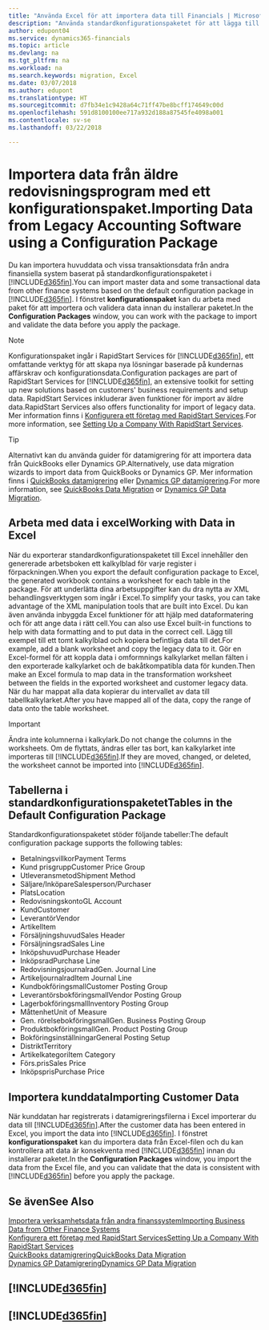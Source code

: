 ```yaml
---
title: "Använda Excel för att importera data till Financials | Microsoft Docs"
description: "Använda standardkonfigurationspaketet för att lägga till kundinformation i Excel och importera data till Finance and Operations, Business edition."
author: edupont04
ms.service: dynamics365-financials
ms.topic: article
ms.devlang: na
ms.tgt_pltfrm: na
ms.workload: na
ms.search.keywords: migration, Excel
ms.date: 03/07/2018
ms.author: edupont
ms.translationtype: HT
ms.sourcegitcommit: d7fb34e1c9428a64c71ff47be8bcff174649c00d
ms.openlocfilehash: 591d8100100ee717a932d188a87545fe4098a001
ms.contentlocale: sv-se
ms.lasthandoff: 03/22/2018

---
```

# <a name="importing-data-from-legacy-accounting-software-using-a-configuration-package"></a><span data-ttu-id="0cf8a-103">Importera data från äldre redovisningsprogram med ett konfigurationspaket.</span><span class="sxs-lookup"><span data-stu-id="0cf8a-103">Importing Data from Legacy Accounting Software using a Configuration Package</span></span>
<span data-ttu-id="0cf8a-104">Du kan importera huvuddata och vissa transaktionsdata från andra finansiella system baserat på standardkonfigurationspaketet i [!INCLUDE[d365fin](includes/d365fin_md.md)].</span><span class="sxs-lookup"><span data-stu-id="0cf8a-104">You can import master data and some transactional data from other finance systems based on the default configuration package in [!INCLUDE[d365fin](includes/d365fin_md.md)].</span></span> <span data-ttu-id="0cf8a-105">I fönstret **konfigurationspaket** kan du arbeta med paket för att importera och validera data innan du installerar paketet.</span><span class="sxs-lookup"><span data-stu-id="0cf8a-105">In the **Configuration Packages** window, you can work with the package to import and validate the data before you apply the package.</span></span>  

> [!NOTE]  
> <span data-ttu-id="0cf8a-106">Konfigurationspaket ingår i RapidStart Services för [!INCLUDE[d365fin](includes/d365fin_md.md)], ett omfattande verktyg för att skapa nya lösningar baserade på kundernas affärskrav och konfigurationsdata.</span><span class="sxs-lookup"><span data-stu-id="0cf8a-106">Configuration packages are part of RapidStart Services for [!INCLUDE[d365fin](includes/d365fin_md.md)], an extensive toolkit for setting up new solutions based on customers' business requirements and setup data.</span></span> <span data-ttu-id="0cf8a-107">RapidStart Services inkluderar även funktioner för import av äldre data.</span><span class="sxs-lookup"><span data-stu-id="0cf8a-107">RapidStart Services also offers functionality for import of legacy data.</span></span> <span data-ttu-id="0cf8a-108">Mer information finns i [Konfigurera ett företag med RapidStart Services](admin-set-up-a-company-with-rapidstart.md).</span><span class="sxs-lookup"><span data-stu-id="0cf8a-108">For more information, see [Setting Up a Company With RapidStart Services](admin-set-up-a-company-with-rapidstart.md).</span></span>

> [!TIP]  
>   <span data-ttu-id="0cf8a-109">Alternativt kan du använda guider för datamigrering för att importera data från QuickBooks eller Dynamics GP.</span><span class="sxs-lookup"><span data-stu-id="0cf8a-109">Alternatively, use data migration wizards to import data from QuickBooks or Dynamics GP.</span></span> <span data-ttu-id="0cf8a-110">Mer information finns i [QuickBooks datamigrering](ui-extensions-quickbooks-data-migration.md) eller [Dynamics GP datamigrering](ui-extensions-dynamicsgp-data-migration.md).</span><span class="sxs-lookup"><span data-stu-id="0cf8a-110">For more information, see [QuickBooks Data Migration](ui-extensions-quickbooks-data-migration.md) or [Dynamics GP Data Migration](ui-extensions-dynamicsgp-data-migration.md).</span></span>  

## <a name="working-with-data-in-excel"></a><span data-ttu-id="0cf8a-111">Arbeta med data i excel</span><span class="sxs-lookup"><span data-stu-id="0cf8a-111">Working with Data in Excel</span></span>
<span data-ttu-id="0cf8a-112">När du exporterar standardkonfigurationspaketet till Excel innehåller den genererade arbetsboken ett kalkylblad för varje register i förpackningen.</span><span class="sxs-lookup"><span data-stu-id="0cf8a-112">When you export the default configuration package to Excel, the generated workbook contains a worksheet for each table in the package.</span></span> <span data-ttu-id="0cf8a-113">För att underlätta dina arbetsuppgifter kan du dra nytta av XML behandlingsverktygen som ingår i Excel.</span><span class="sxs-lookup"><span data-stu-id="0cf8a-113">To simplify your tasks, you can take advantage of the XML manipulation tools that are built into Excel.</span></span> <span data-ttu-id="0cf8a-114">Du kan även använda inbyggda Excel funktioner för att hjälp med dataformatering och för att ange data i rätt cell.</span><span class="sxs-lookup"><span data-stu-id="0cf8a-114">You can also use Excel built-in functions to help with data formatting and to put data in the correct cell.</span></span> <span data-ttu-id="0cf8a-115">Lägg till exempel till ett tomt kalkylblad och kopiera befintliga data till det.</span><span class="sxs-lookup"><span data-stu-id="0cf8a-115">For example, add a blank worksheet and copy the legacy data to it.</span></span> <span data-ttu-id="0cf8a-116">Gör en Excel-formel för att koppla data i omformnings kalkylarket mellan fälten i den exporterade kalkylarket och de bakåtkompatibla data för kunden.</span><span class="sxs-lookup"><span data-stu-id="0cf8a-116">Then make an Excel formula to map data in the transformation worksheet between the fields in the exported worksheet and customer legacy data.</span></span> <span data-ttu-id="0cf8a-117">När du har mappat alla data kopierar du intervallet av data till tabellkalkylarket.</span><span class="sxs-lookup"><span data-stu-id="0cf8a-117">After you have mapped all of the data, copy the range of data onto the table worksheet.</span></span>  

> [!IMPORTANT]  
>  <span data-ttu-id="0cf8a-118">Ändra inte kolumnerna i kalkylark.</span><span class="sxs-lookup"><span data-stu-id="0cf8a-118">Do not change the columns in the worksheets.</span></span> <span data-ttu-id="0cf8a-119">Om de flyttats, ändras eller tas bort, kan kalkylarket inte importeras till [!INCLUDE[d365fin](includes/d365fin_md.md)].</span><span class="sxs-lookup"><span data-stu-id="0cf8a-119">If they are moved, changed, or deleted, the worksheet cannot be imported into [!INCLUDE[d365fin](includes/d365fin_md.md)].</span></span>

## <a name="tables-in-the-default-configuration-package"></a><span data-ttu-id="0cf8a-120">Tabellerna i standardkonfigurationspaketet</span><span class="sxs-lookup"><span data-stu-id="0cf8a-120">Tables in the Default Configuration Package</span></span>
<span data-ttu-id="0cf8a-121">Standardkonfigurationspaketet stöder följande tabeller:</span><span class="sxs-lookup"><span data-stu-id="0cf8a-121">The default configuration package supports the following tables:</span></span>

-   <span data-ttu-id="0cf8a-122">Betalningsvillkor</span><span class="sxs-lookup"><span data-stu-id="0cf8a-122">Payment Terms</span></span>
-   <span data-ttu-id="0cf8a-123">Kund prisgrupp</span><span class="sxs-lookup"><span data-stu-id="0cf8a-123">Customer Price Group</span></span>
-   <span data-ttu-id="0cf8a-124">Utleveransmetod</span><span class="sxs-lookup"><span data-stu-id="0cf8a-124">Shipment Method</span></span>
-   <span data-ttu-id="0cf8a-125">Säljare/Inköpare</span><span class="sxs-lookup"><span data-stu-id="0cf8a-125">Salesperson/Purchaser</span></span>
-   <span data-ttu-id="0cf8a-126">Plats</span><span class="sxs-lookup"><span data-stu-id="0cf8a-126">Location</span></span>
-   <span data-ttu-id="0cf8a-127">Redovisningskonto</span><span class="sxs-lookup"><span data-stu-id="0cf8a-127">GL Account</span></span>
-   <span data-ttu-id="0cf8a-128">Kund</span><span class="sxs-lookup"><span data-stu-id="0cf8a-128">Customer</span></span>
-   <span data-ttu-id="0cf8a-129">Leverantör</span><span class="sxs-lookup"><span data-stu-id="0cf8a-129">Vendor</span></span>
-   <span data-ttu-id="0cf8a-130">Artikel</span><span class="sxs-lookup"><span data-stu-id="0cf8a-130">Item</span></span>
-   <span data-ttu-id="0cf8a-131">Försäljningshuvud</span><span class="sxs-lookup"><span data-stu-id="0cf8a-131">Sales Header</span></span>
-   <span data-ttu-id="0cf8a-132">Försäljningsrad</span><span class="sxs-lookup"><span data-stu-id="0cf8a-132">Sales Line</span></span>
-   <span data-ttu-id="0cf8a-133">Inköpshuvud</span><span class="sxs-lookup"><span data-stu-id="0cf8a-133">Purchase Header</span></span>
-   <span data-ttu-id="0cf8a-134">Inköpsrad</span><span class="sxs-lookup"><span data-stu-id="0cf8a-134">Purchase Line</span></span>
-   <span data-ttu-id="0cf8a-135">Redovisningsjournalrad</span><span class="sxs-lookup"><span data-stu-id="0cf8a-135">Gen. Journal Line</span></span>
-   <span data-ttu-id="0cf8a-136">Artikeljournalrad</span><span class="sxs-lookup"><span data-stu-id="0cf8a-136">Item Journal Line</span></span>
-   <span data-ttu-id="0cf8a-137">Kundbokföringsmall</span><span class="sxs-lookup"><span data-stu-id="0cf8a-137">Customer Posting Group</span></span>
-   <span data-ttu-id="0cf8a-138">Leverantörsbokföringsmall</span><span class="sxs-lookup"><span data-stu-id="0cf8a-138">Vendor Posting Group</span></span>
-   <span data-ttu-id="0cf8a-139">Lagerbokföringsmall</span><span class="sxs-lookup"><span data-stu-id="0cf8a-139">Inventory Posting Group</span></span>
-   <span data-ttu-id="0cf8a-140">Måttenhet</span><span class="sxs-lookup"><span data-stu-id="0cf8a-140">Unit of Measure</span></span>
-   <span data-ttu-id="0cf8a-141">Gen. rörelsebokföringsmall</span><span class="sxs-lookup"><span data-stu-id="0cf8a-141">Gen. Business Posting Group</span></span>
-   <span data-ttu-id="0cf8a-142">Produktbokföringsmall</span><span class="sxs-lookup"><span data-stu-id="0cf8a-142">Gen. Product Posting Group</span></span>
-   <span data-ttu-id="0cf8a-143">Bokföringsinställningar</span><span class="sxs-lookup"><span data-stu-id="0cf8a-143">General Posting Setup</span></span>
-   <span data-ttu-id="0cf8a-144">Distrikt</span><span class="sxs-lookup"><span data-stu-id="0cf8a-144">Territory</span></span>
-   <span data-ttu-id="0cf8a-145">Artikelkategori</span><span class="sxs-lookup"><span data-stu-id="0cf8a-145">Item Category</span></span>
-   <span data-ttu-id="0cf8a-146">Förs.pris</span><span class="sxs-lookup"><span data-stu-id="0cf8a-146">Sales Price</span></span>
-   <span data-ttu-id="0cf8a-147">Inköpspris</span><span class="sxs-lookup"><span data-stu-id="0cf8a-147">Purchase Price</span></span>

## <a name="importing-customer-data"></a><span data-ttu-id="0cf8a-148">Importera kunddata</span><span class="sxs-lookup"><span data-stu-id="0cf8a-148">Importing Customer Data</span></span>
<span data-ttu-id="0cf8a-149">När kunddatan har registrerats i datamigreringsfilerna i Excel importerar du data till [!INCLUDE[d365fin](includes/d365fin_md.md)].</span><span class="sxs-lookup"><span data-stu-id="0cf8a-149">After the customer data has been entered in Excel, you import the data into [!INCLUDE[d365fin](includes/d365fin_md.md)].</span></span> <span data-ttu-id="0cf8a-150">I fönstret **konfigurationspaket** kan du importera data från Excel-filen och du kan kontrollera att data är konsekventa med [!INCLUDE[d365fin](includes/d365fin_md.md)] innan du installerar paketet.</span><span class="sxs-lookup"><span data-stu-id="0cf8a-150">In the **Configuration Packages** window, you import the data from the Excel file, and you can validate that the data is consistent with [!INCLUDE[d365fin](includes/d365fin_md.md)] before you apply the package.</span></span>

## <a name="see-also"></a><span data-ttu-id="0cf8a-151">Se även</span><span class="sxs-lookup"><span data-stu-id="0cf8a-151">See Also</span></span>
[<span data-ttu-id="0cf8a-152">Importera verksamhetsdata från andra finanssystem</span><span class="sxs-lookup"><span data-stu-id="0cf8a-152">Importing Business Data from Other Finance Systems</span></span>](upload-data.md)  
[<span data-ttu-id="0cf8a-153">Konfigurera ett företag med RapidStart Services</span><span class="sxs-lookup"><span data-stu-id="0cf8a-153">Setting Up a Company With RapidStart Services</span></span>](admin-set-up-a-company-with-rapidstart.md)  
[<span data-ttu-id="0cf8a-154">QuickBooks datamigrering</span><span class="sxs-lookup"><span data-stu-id="0cf8a-154">QuickBooks Data Migration</span></span>](ui-extensions-quickbooks-data-migration.md)  
[<span data-ttu-id="0cf8a-155">Dynamics GP Datamigrering</span><span class="sxs-lookup"><span data-stu-id="0cf8a-155">Dynamics GP Data Migration</span></span>](ui-extensions-dynamicsgp-data-migration.md)  

## [!INCLUDE[d365fin](includes/free_trial_md.md)]  
## [!INCLUDE[d365fin](includes/training_link_md.md)]

